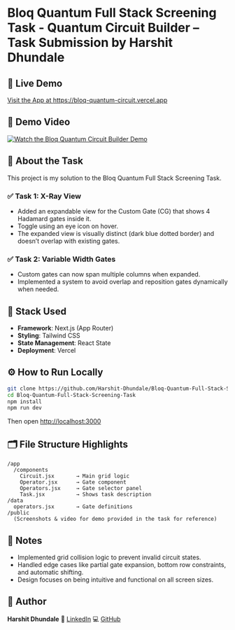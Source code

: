 # Bloq Quantum Full Stack Screening Task - Quantum Circuit Builder – Task Submission by Harshit Dhundale

## 🔗 Live Demo  
[Visit the App at https://bloq-quantum-circuit.vercel.app ](https://bloq-quantum-circuit.vercel.app)

## 🎥 Demo Video  
[![Watch the Bloq Quantum Circuit Builder Demo](https://img.youtube.com/vi/psCZBLrHhZ8/0.jpg)](https://youtu.be/psCZBLrHhZ8)

## 🧠 About the Task

This project is my solution to the Bloq Quantum Full Stack Screening Task.

### ✅ Task 1: X-Ray View
- Added an expandable view for the Custom Gate (CG) that shows 4 Hadamard gates inside it.
- Toggle using an eye icon on hover.
- The expanded view is visually distinct (dark blue dotted border) and doesn’t overlap with existing gates.

### ✅ Task 2: Variable Width Gates
- Custom gates can now span multiple columns when expanded.
- Implemented a system to avoid overlap and reposition gates dynamically when needed.

## 🧰 Stack Used
- **Framework**: Next.js (App Router)
- **Styling**: Tailwind CSS
- **State Management**: React State
- **Deployment**: Vercel

## ⚙️ How to Run Locally

```bash
git clone https://github.com/Harshit-Dhundale/Bloq-Quantum-Full-Stack-Screening-Task.git
cd Bloq-Quantum-Full-Stack-Screening-Task
npm install
npm run dev
````

Then open [http://localhost:3000](http://localhost:3000)

## 🗂 File Structure Highlights

```
/app
  /components
    Circuit.jsx       → Main grid logic
    Operator.jsx      → Gate component
    Operators.jsx     → Gate selector panel
    Task.jsx          → Shows task description
/data
  operators.jsx       → Gate definitions
/public
  (Screenshots & video for demo provided in the task for reference)
```

## 📌 Notes

* Implemented grid collision logic to prevent invalid circuit states.
* Handled edge cases like partial gate expansion, bottom row constraints, and automatic shifting.
* Design focuses on being intuitive and functional on all screen sizes.

## 👋 Author

**Harshit Dhundale**
🔗 [LinkedIn](https://www.linkedin.com/in/harshitdhundale)
💻 [GitHub](https://github.com/Harshit-Dhundale)

